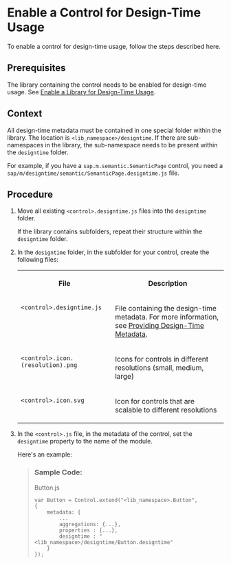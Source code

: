 <!-- loio6888c17537fe40f1a0d19875c95d2647 -->

# Enable a Control for Design-Time Usage

To enable a control for design-time usage, follow the steps described here.



<a name="loio6888c17537fe40f1a0d19875c95d2647__prereq_pss_hhd_gyb"/>

## Prerequisites

The library containing the control needs to be enabled for design-time usage. See [Enable a Library for Design-Time Usage](enable-a-library-for-design-time-usage-196a7cd.md).



<a name="loio6888c17537fe40f1a0d19875c95d2647__context_yyf_fld_gyb"/>

## Context

All design-time metadata must be contained in one special folder within the library. The location is `<lib_namespace>/designtime`. If there are sub-namespaces in the library, the sub-namespace needs to be present within the `designtime` folder.

For example, if you have a `sap.m.semantic.SemanticPage` control, you need a `sap/m/designtime/semantic/SemanticPage.designtime.js` file.



## Procedure

1.  Move all existing `<control>.designtime.js` files into the `designtime` folder.

    If the library contains subfolders, repeat their structure within the `designtime` folder.

2.  In the `designtime` folder, in the subfolder for your control, create the following files:


    <table>
    <tr>
    <th valign="top">

    File
    
    </th>
    <th valign="top">

    Description
    
    </th>
    </tr>
    <tr>
    <td valign="top">
    
    `<control>.designtime.js`
    
    </td>
    <td valign="top">
    
    File containing the design-time metadata. For more information, see [Providing Design-Time Metadata](providing-design-time-metadata-5866a47.md).
    
    </td>
    </tr>
    <tr>
    <td valign="top">
    
    `<control>.icon.(resolution).png`
    
    </td>
    <td valign="top">
    
    Icons for controls in different resolutions \(small, medium, large\)
    
    </td>
    </tr>
    <tr>
    <td valign="top">
    
    `<control>.icon.svg`
    
    </td>
    <td valign="top">
    
    Icon for controls that are scalable to different resolutions
    
    </td>
    </tr>
    </table>
    
3.  In the `<control>.js` file, in the metadata of the control, set the `designtime` property to the name of the module.

    Here's an example:

    > ### Sample Code:  
    > Button.js
    > 
    > ```
    > var Button = Control.extend("<lib_namespace>.Button",
    > {
    >     metadata: {
    >         ...
    >         aggregations: {...},
    >         properties : {...},
    >         designtime : "<lib_namespace>/designtime/Button.designtime"
    >     }
    > });
    > ```


